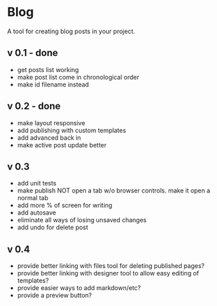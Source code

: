 Blog
====

A tool for creating blog posts in your project.

v 0.1 - done
------------
- get posts list working
- make post list come in chronological order
- make id filename instead

v 0.2 - done
------------
- make layout responsive
- add publishing with custom templates
- add advanced back in
- make active post update better

v 0.3
-----
- add unit tests
- make publish NOT open a tab w/o browser controls. make it open a normal tab
- add more % of screen for writing
- add autosave
- eliminate all ways of losing unsaved changes
- add undo for delete post


v 0.4
-----
- provide better linking with files tool for deleting published pages?
- provide better linking with designer tool to allow easy editing of templates?
- provide easier ways to add markdown/etc?
- provide a preview button?
